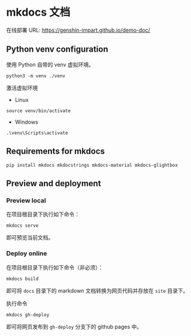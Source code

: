 # mkdocs 文档

在线部署 URL: https://genshin-impart.github.io/demo-doc/

## Python venv configuration

使用 Python 自带的 venv 虚拟环境。

```shell
python3 -m venv ./venv
```

激活虚拟环境

- Linux

```shell
source venv/bin/activate
```

- Windows

```shell
.\venv\Scripts\activate
```

## Requirements for mkdocs

```shell
pip install mkdocs mkdocstrings mkdocs-material mkdocs-glightbox
```

## Preview and deployment

### Preview local

在项目根目录下执行如下命令：

```shell
mkdocs serve
```

即可预览当前文档。

### Deploy online

在项目根目录下执行如下命令（非必须）：

```shell
mkdocs build
```

即可将 `docs` 目录下的 markdown 文档转换为网页代码并存放在 `site` 目录下。

执行命令

```shell
mkdocs gh-deploy
```

即可将网页发布到 `gh-deploy` 分支下的 github pages 中。
